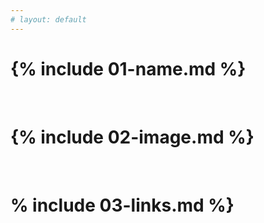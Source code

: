 ```yaml
---
# layout: default
---
```


# {% include 01-name.md %}

<br>

# {% include 02-image.md %}

<br>

# % include 03-links.md %}

